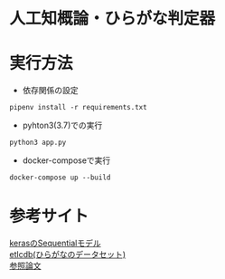 # 人工知概論・ひらがな判定器

# 実行方法
- 依存関係の設定
```
pipenv install -r requirements.txt
```

- pyhton3(3.7)での実行
```
python3 app.py
```

- docker-composeで実行
```
docker-compose up --build
```

# 参考サイト
[kerasのSequentialモデル](https://keras.io/ja/getting-started/sequential-model-guide/)  
[etlcdb(ひらがなのデータセット)](http://etlcdb.db.aist.go.jp/?lang=ja)  
[参照論文](https://pdfs.semanticscholar.org/f3ee/6bfaec669a2c8d087e2f11fa48aa7b45d6ea.pdf?_ga=2.15362358.1247571733.1589733184-821604392.1589733184)  